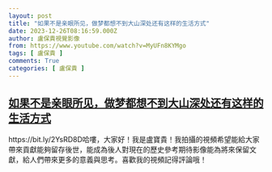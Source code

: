 ```yaml
---
layout: post
title: "如果不是亲眼所见，做梦都想不到大山深处还有这样的生活方式"
date: 2023-12-26T08:16:59.000Z
author: 盧保貴視覺影像
from: https://www.youtube.com/watch?v=MyUFn8KYMgo
tags: [ 盧保貴 ]
comments: True
categories: [ 盧保貴 ]
---
```

<!--1703578619000-->
[如果不是亲眼所见，做梦都想不到大山深处还有这样的生活方式](https://www.youtube.com/watch?v=MyUFn8KYMgo)
------

<div>
https://bit.ly/2YsRD8D哈嘍，大家好！我是盧寶貴！我拍攝的視頻希望能給大家帶來貢獻能夠留存後世，能成為後人對現在的歷史參考期待影像能為將來保留文獻，給人們帶來更多的意義與思考。喜歡我的視頻記得評論哦！
</div>
